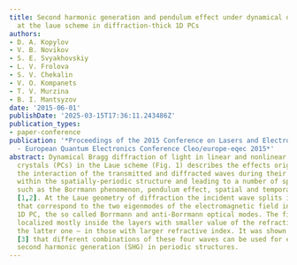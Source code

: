 ```yaml
---
title: Second harmonic generation and pendulum effect under dynamical diffraction
  at the laue scheme in diffraction-thick 1D PCs
authors:
- D. A. Kopylov
- V. B. Novikov
- S. E. Svyakhovskiy
- L. V. Frolova
- S. V. Chekalin
- V. O. Kompanets
- T. V. Murzina
- B. I. Mantsyzov
date: '2015-06-01'
publishDate: '2025-03-15T17:36:11.243486Z'
publication_types:
- paper-conference
publication: '*Proceedings of the 2015 Conference on Lasers and Electro-optics/europe
  - European Quantum Electronics Conference Cleo/europe-eqec 2015*'
abstract: Dynamical Bragg diffraction of light in linear and nonlinear 1D photonic
  crystals (PCs) in the Laue scheme (Fig. 1) describes the effects originating from
  the interaction of the transmitted and diffracted waves during their propagation
  within the spatially-periodic structure and leading to a number of specific effects,
  such as the Borrmann phenomenon, pendulum effect, spatial and temporal pulse splitting
  [1,2]. At the Laue geometry of diffraction the incident wave splits into four waves
  that correspond to the two eigenmodes of the electromagnetic field inside a multilayer
  1D PC, the so called Borrmann and anti-Borrmann optical modes. The first one is
  localized mostly inside the layers with smaller value of the refractive index, while
  the latter one – in those with larger refractive index. It was shown theoretically
  [3] that different combinations of these four waves can be used for effective phase-matching
  second harmonic generation (SHG) in periodic structures.
---
```

